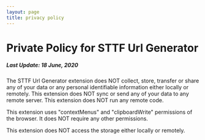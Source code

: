 ```yaml
---
layout: page
title: privacy policy
---
```


# Private Policy for STTF Url Generator

##### Last Update: 18 June, 2020

The STTF Url Generator extension does NOT collect, store, transfer or share any of your data or any personal identifiable information either locally or remotely. This extension does NOT sync or send any of your data to any remote server. This extension does NOT run any remote code. 

This extension uses "contextMenus" and "clipboardWrite" permissions of the browser. It does NOT require any other permissions. 

This extension does NOT access the storage either locally or remotely. 

